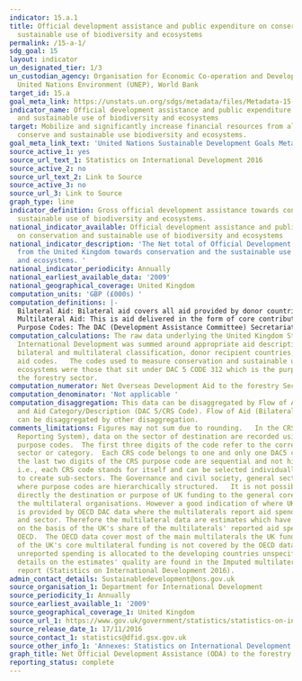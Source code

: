 ```yaml
---
indicator: 15.a.1
title: Official development assistance and public expenditure on conservation and
  sustainable use of biodiversity and ecosystems
permalink: /15-a-1/
sdg_goal: 15
layout: indicator
un_designated_tier: 1/3
un_custodian_agency: Organisation for Economic Co-operation and Development (OECD),
  United Nations Environment (UNEP), World Bank
target_id: 15.a
goal_meta_link: https://unstats.un.org/sdgs/metadata/files/Metadata-15-0A-01.pdf
indicator_name: Official development assistance and public expenditure on conservation
  and sustainable use of biodiversity and ecosystems
target: Mobilize and significantly increase financial resources from all sources to
  conserve and sustainable use biodiversity and ecosystems.
goal_meta_link_text: 'United Nations Sustainable Development Goals Metadata: 15.a.1'
source_active_1: yes
source_url_text_1: Statistics on International Development 2016
source_active_2: no
source_url_text_2: Link to Source
source_active_3: no
source_url_3: Link to Source
graph_type: line
indicator_definition: Gross official development assistance towards conservation and
  sustainable use of biodiversity and ecosystems.
national_indicator_available: Official development assistance and public expenditure
  on conservation and sustainable use of biodiversity and ecosystems
national_indicator_description: 'The Net total of Official Development Assistance
  from the United Kingdom towards conservation and the sustainable use of biodiversity
  and ecosystems. '
national_indicator_periodicity: Annually
national_earliest_available_data: '2009'
national_geographical_coverage: United Kingdom
computation_units: 'GBP (£000s) '
computation_definitions: |-
  Bilateral Aid: Bilateral aid covers all aid provided by donor countries when the recipient country, sector or project is known. Bilateral aid also includes aid that is channelled through a multilateral organisation where the government department determines the country, sector or theme that the funds will be spent on.
  Multilateral Aid: This is aid delivered in the form of core contributions to organisations on the DAC List of Multilateral Organisations.
  Purpose Codes: The DAC (Development Assistance Committee) Secretariat maintains various code lists which are used by donors to report on their aid flows to the DAC databases.  In addition, these codes are used to classify information in the DAC databases. The sector classification codes used can be found on the OECD website (http://www.oecd.org/dac/stats/purposecodessectorclassification.htm).
computation_calculations: The raw data underlying the United Kingdom Statistics on
  International Development was summed around appropriate aid description CRS codes,
  bilateral and multilateral classification, donor recipient countries, and type of
  aid codes.   The codes used to measure conservation and sustainable use of biodiversity
  ecosystems were those that sit under DAC 5 CODE 312 which is the purpose code for
  the forestry sector.
computation_numerator: Net Overseas Development Aid to the forestry Sector (£ 000’s)
computation_denominator: 'Not applicable '
computation_disaggregation: This data can be disaggregated by Flow of Aid (Bilateral/Multilateral)
  and Aid Category/Description (DAC 5/CRS Code). Flow of Aid (Bilateral/Multilateral)
  can be disaggregated by other disaggregation.
comments_limitations: Figures may not sum due to rounding.   In the CRS (Creditor
  Reporting System), data on the sector of destination are recorded using 5-digit
  purpose codes.  The first three digits of the code refer to the corresponding DAC5
  sector or category.  Each CRS code belongs to one and only one DAC5 category.  Generally,
  the last two digits of the CRS purpose code are sequential and not hierarchical
  i.e., each CRS code stands for itself and can be selected individually or grouped
  to create sub-sectors. The Governance and civil society, general sector is an exception
  where purpose codes are hierarchically structured.   It is not possible to track
  directly the destination or purpose of UK funding to the general core budgets of
  the multilateral organisations. However a good indication of where UK funding goes
  is provided by OECD DAC data where the multilaterals report aid spend by country
  and sector. Therefore the multilateral data are estimates which have been calculated
  on the basis of the UK's share of the multilaterals' reported aid spending to the
  OECD.  The OECD data cover most of the main multilaterals the UK funds.  About 15%
  of the UK's core multilateral funding is not covered by the OECD data, and this
  unreported spending is allocated to the developing countries unspecified category.   More
  details on the estimates' quality are found in the Imputed multilateral share quality
  report (Statistics on International Development 2016).
admin_contact_details: Sustainabledevelopment@ons.gov.uk
source_organisation_1: Department for International Development
source_periodicity_1: Annually
source_earliest_available_1: '2009'
source_geographical_coverage_1: United Kingdom
source_url_1: https://www.gov.uk/government/statistics/statistics-on-international-development-2016
source_release_date_1: 17/11/2016
source_contact_1: statistics@dfid.gsx.gov.uk
source_other_info_1: 'Annexes: Statistics on International Development 2016: https://www.gov.uk/government/uploads/system/uploads/attachment_data/file/570157/annexes.pdf'
graph_title: Net Official Development Assistance (ODA) to the forestry Sector £ 000’s
reporting_status: complete
---
```

